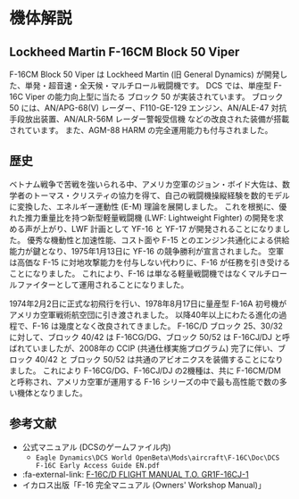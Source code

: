 # 機体解説

## Lockheed Martin F-16CM Block 50 Viper

F-16CM Block 50 Viper は Lockheed Martin (旧 General Dynamics) が開発した、単発・超音速・全天候・マルチロール戦闘機です。
DCS では、単座型 F-16C Viper の能力向上型に当たる ブロック 50 が実装されています。
ブロック 50 には、AN/APG-68(V) レーダー、F110-GE-129 エンジン、AN/ALE-47 対抗手段放出装置、AN/ALR-56M レーダー警報受信機 などの改良された装備が搭載されています。
また、AGM-88 HARM の完全運用能力も付与されました。

## 歴史

ベトナム戦争で苦戦を強いられる中、アメリカ空軍のジョン・ボイド大佐は、数学者のトーマス・クリスティの協力を得て、自己の戦闘機操縦経験を数的モデルに変換した、エネルギー運動性 (E-M) 理論を展開しました。
これを根拠に、優れた推力重量比を持つ新型軽量戦闘機 (LWF: Lightweight Fighter) の開発を求める声が上がり、LWF 計画として YF-16 と YF-17 が開発されることになりました。
優秀な機動性と加速性能、コスト面や F-15 とのエンジン共通化による供給能力が鍵となり、1975年1月13日に YF-16 の競争勝利が宣言されました。
空軍は高価な F-15 に対地攻撃能力を付与しない代わりに、F-16 が任務を引き受けることになりました。
これにより、F-16 は単なる軽量戦闘機ではなくマルチロールファイターとして運用されることになりました。

1974年2月2日に正式な初飛行を行い、1978年8月17日に量産型 F-16A 初号機がアメリカ空軍戦術航空団に引き渡されました。
以降40年以上にわたる進化の過程で、F-16 は幾度となく改良されてきました。
F-16C/D ブロック 25、30/32 に対して、ブロック 40/42 は F-16CG/DG、ブロック 50/52 は F-16CJ/DJ と呼ばれていましたが、2008年の CCIP (共通仕様実施プログラム) 完了に伴い、ブロック 40/42 と ブロック 50/52 は共通のアビオニクスを装備することになりました。
これにより F-16CG/DG、F-16CJ/DJ の2機種は、共に F-16CM/DM と呼称され、アメリカ空軍が運用する F-16 シリーズの中で最も高性能で数の多い機体となりました。

## 参考文献

- 公式マニュアル (DCSのゲームファイル内)
    - `Eagle Dynamics\DCS World OpenBeta\Mods\aircraft\F-16C\Doc\DCS F-16C Early Access Guide EN.pdf`
- :fa-external-link: [F-16C/D FLIGHT MANUAL T.O. GR1F-16CJ-1](https://publicintelligence.net/hellenic-air-force-f-16cd-flight-manuals/)
- イカロス出版「F-16 完全マニュアル (Owners' Workshop Manual)」
